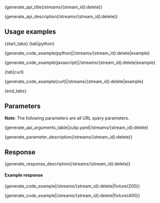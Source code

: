 {generate_api_title(/streams/{stream_id}:delete)}

{generate_api_description(/streams/{stream_id}:delete)}

## Usage examples

{start_tabs}
{tab|python}

{generate_code_example(python)|/streams/{stream_id}:delete|example}

{generate_code_example(javascript)|/streams/{stream_id}:delete|example}

{tab|curl}

{generate_code_example(curl)|/streams/{stream_id}:delete|example}

{end_tabs}

## Parameters

**Note**: The following parameters are all URL query parameters.

{generate_api_arguments_table|zulip.yaml|/streams/{stream_id}:delete}

{generate_parameter_description(/streams/{stream_id}:delete)}

## Response

{generate_response_description(/streams/{stream_id}:delete)}

#### Example response

{generate_code_example|/streams/{stream_id}:delete|fixture(200)}

{generate_code_example|/streams/{stream_id}:delete|fixture(400)}
